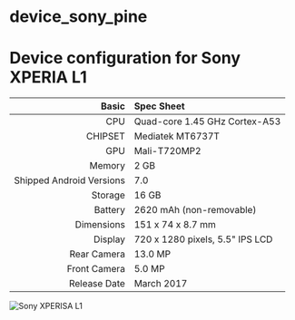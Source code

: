 # device_sony_pine

Device configuration for Sony XPERIA L1
========================================

Basic   | Spec Sheet
-------:|:-------------------------
CPU     | Quad-core 1.45 GHz Cortex-A53
CHIPSET | Mediatek MT6737T
GPU     | Mali-T720MP2
Memory  | 2 GB
Shipped Android Versions | 7.0
Storage | 16 GB
Battery | 2620 mAh (non-removable)
Dimensions | 151 x 74 x 8.7 mm
Display | 720 x 1280 pixels, 5.5" IPS LCD
Rear Camera  | 13.0 MP
Front Camera | 5.0 MP
Release Date | March 2017

![Sony XPERISA L1](https://fdn2.gsmarena.com/vv/pics/sony/sony-xperia-l1-0.jpg)
